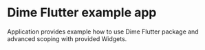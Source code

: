# Dime Flutter example app

Application provides example how to use Dime Flutter package and advanced scoping with provided Widgets.

